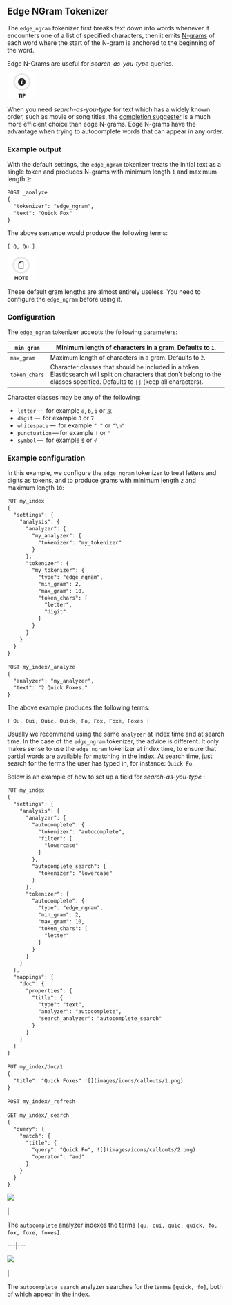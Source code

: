 ## Edge NGram Tokenizer

The `edge_ngram` tokenizer first breaks text down into words whenever it encounters one of a list of specified characters, then it emits [N-grams](https://en.wikipedia.org/wiki/N-gram) of each word where the start of the N-gram is anchored to the beginning of the word.

Edge N-Grams are useful for _search-as-you-type_ queries.

![Tip](images/icons/tip.png)

When you need _search-as-you-type_ for text which has a widely known order, such as movie or song titles, the [completion suggester](search-suggesters-completion.html) is a much more efficient choice than edge N-grams. Edge N-grams have the advantage when trying to autocomplete words that can appear in any order.

### Example output

With the default settings, the `edge_ngram` tokenizer treats the initial text as a single token and produces N-grams with minimum length `1` and maximum length `2`:
    
    
    POST _analyze
    {
      "tokenizer": "edge_ngram",
      "text": "Quick Fox"
    }

The above sentence would produce the following terms:
    
    
    [ Q, Qu ]

![Note](images/icons/note.png)

These default gram lengths are almost entirely useless. You need to configure the `edge_ngram` before using it.

### Configuration

The `edge_ngram` tokenizer accepts the following parameters:

`min_gram`| Minimum length of characters in a gram. Defaults to `1`.     
---|---    
`max_gram`| Maximum length of characters in a gram. Defaults to `2`.     
`token_chars`| Character classes that should be included in a token. Elasticsearch will split on characters that don’t belong to the classes specified. Defaults to `[]` (keep all characters). 

Character classes may be any of the following:

  * `letter` —  for example `a`, `b`, `ï` or `京`
  * `digit` —  for example `3` or `7`
  * `whitespace` —  for example `" "` or `"\n"`
  * `punctuation` — for example `!` or `"`
  * `symbol` —  for example `$` or `√`

  
  
### Example configuration

In this example, we configure the `edge_ngram` tokenizer to treat letters and digits as tokens, and to produce grams with minimum length `2` and maximum length `10`:
    
    
    PUT my_index
    {
      "settings": {
        "analysis": {
          "analyzer": {
            "my_analyzer": {
              "tokenizer": "my_tokenizer"
            }
          },
          "tokenizer": {
            "my_tokenizer": {
              "type": "edge_ngram",
              "min_gram": 2,
              "max_gram": 10,
              "token_chars": [
                "letter",
                "digit"
              ]
            }
          }
        }
      }
    }
    
    POST my_index/_analyze
    {
      "analyzer": "my_analyzer",
      "text": "2 Quick Foxes."
    }

The above example produces the following terms:
    
    
    [ Qu, Qui, Quic, Quick, Fo, Fox, Foxe, Foxes ]

Usually we recommend using the same `analyzer` at index time and at search time. In the case of the `edge_ngram` tokenizer, the advice is different. It only makes sense to use the `edge_ngram` tokenizer at index time, to ensure that partial words are available for matching in the index. At search time, just search for the terms the user has typed in, for instance: `Quick Fo`.

Below is an example of how to set up a field for _search-as-you-type_ :
    
    
    PUT my_index
    {
      "settings": {
        "analysis": {
          "analyzer": {
            "autocomplete": {
              "tokenizer": "autocomplete",
              "filter": [
                "lowercase"
              ]
            },
            "autocomplete_search": {
              "tokenizer": "lowercase"
            }
          },
          "tokenizer": {
            "autocomplete": {
              "type": "edge_ngram",
              "min_gram": 2,
              "max_gram": 10,
              "token_chars": [
                "letter"
              ]
            }
          }
        }
      },
      "mappings": {
        "doc": {
          "properties": {
            "title": {
              "type": "text",
              "analyzer": "autocomplete",
              "search_analyzer": "autocomplete_search"
            }
          }
        }
      }
    }
    
    PUT my_index/doc/1
    {
      "title": "Quick Foxes" ![](images/icons/callouts/1.png)
    }
    
    POST my_index/_refresh
    
    GET my_index/_search
    {
      "query": {
        "match": {
          "title": {
            "query": "Quick Fo", ![](images/icons/callouts/2.png)
            "operator": "and"
          }
        }
      }
    }

![](images/icons/callouts/1.png)

| 

The `autocomplete` analyzer indexes the terms `[qu, qui, quic, quick, fo, fox, foxe, foxes]`.   
  
---|---  
  
![](images/icons/callouts/2.png)

| 

The `autocomplete_search` analyzer searches for the terms `[quick, fo]`, both of which appear in the index. 
